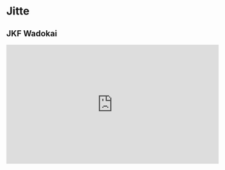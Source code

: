 # Jitte

## JKF Wadokai

<iframe width="560" height="315" src="https://www.youtube.com/embed/fOHugcoIlYU?si=RajrhfP03AbfBEV9" title="YouTube video player" frameborder="0" allow="accelerometer; autoplay; clipboard-write; encrypted-media; gyroscope; picture-in-picture; web-share" referrerpolicy="strict-origin-when-cross-origin" allowfullscreen></iframe>